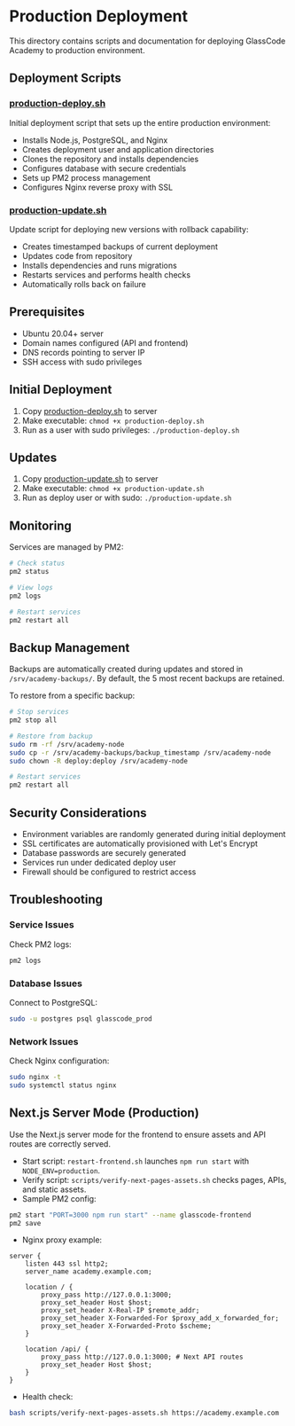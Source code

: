 # Production Deployment

This directory contains scripts and documentation for deploying GlassCode Academy to production environment.

## Deployment Scripts

### [production-deploy.sh](production-deploy.sh)
Initial deployment script that sets up the entire production environment:
- Installs Node.js, PostgreSQL, and Nginx
- Creates deployment user and application directories
- Clones the repository and installs dependencies
- Configures database with secure credentials
- Sets up PM2 process management
- Configures Nginx reverse proxy with SSL

### [production-update.sh](production-update.sh)
Update script for deploying new versions with rollback capability:
- Creates timestamped backups of current deployment
- Updates code from repository
- Installs dependencies and runs migrations
- Restarts services and performs health checks
- Automatically rolls back on failure

## Prerequisites

- Ubuntu 20.04+ server
- Domain names configured (API and frontend)
- DNS records pointing to server IP
- SSH access with sudo privileges

## Initial Deployment

1. Copy [production-deploy.sh](production-deploy.sh) to server
2. Make executable: `chmod +x production-deploy.sh`
3. Run as a user with sudo privileges: `./production-deploy.sh`

## Updates

1. Copy [production-update.sh](production-update.sh) to server
2. Make executable: `chmod +x production-update.sh`
3. Run as deploy user or with sudo: `./production-update.sh`

## Monitoring

Services are managed by PM2:
```bash
# Check status
pm2 status

# View logs
pm2 logs

# Restart services
pm2 restart all
```

## Backup Management

Backups are automatically created during updates and stored in `/srv/academy-backups/`. By default, the 5 most recent backups are retained.

To restore from a specific backup:
```bash
# Stop services
pm2 stop all

# Restore from backup
sudo rm -rf /srv/academy-node
sudo cp -r /srv/academy-backups/backup_timestamp /srv/academy-node
sudo chown -R deploy:deploy /srv/academy-node

# Restart services
pm2 restart all
```

## Security Considerations

- Environment variables are randomly generated during initial deployment
- SSL certificates are automatically provisioned with Let's Encrypt
- Database passwords are securely generated
- Services run under dedicated deploy user
- Firewall should be configured to restrict access

## Troubleshooting

### Service Issues
Check PM2 logs:
```bash
pm2 logs
```

### Database Issues
Connect to PostgreSQL:
```bash
sudo -u postgres psql glasscode_prod
```

### Network Issues
Check Nginx configuration:
```bash
sudo nginx -t
sudo systemctl status nginx
```

## Next.js Server Mode (Production)

Use the Next.js server mode for the frontend to ensure assets and API routes are correctly served.

- Start script: `restart-frontend.sh` launches `npm run start` with `NODE_ENV=production`.
- Verify script: `scripts/verify-next-pages-assets.sh` checks pages, APIs, and static assets.
- Sample PM2 config:
```bash
pm2 start "PORT=3000 npm run start" --name glasscode-frontend
pm2 save
```
- Nginx proxy example:
```nginx
server {
    listen 443 ssl http2;
    server_name academy.example.com;

    location / {
        proxy_pass http://127.0.0.1:3000;
        proxy_set_header Host $host;
        proxy_set_header X-Real-IP $remote_addr;
        proxy_set_header X-Forwarded-For $proxy_add_x_forwarded_for;
        proxy_set_header X-Forwarded-Proto $scheme;
    }

    location /api/ {
        proxy_pass http://127.0.0.1:3000; # Next API routes
        proxy_set_header Host $host;
    }
}
```
- Health check:
```bash
bash scripts/verify-next-pages-assets.sh https://academy.example.com
```